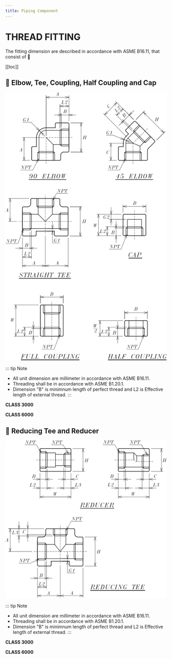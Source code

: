 ```yaml
---
title: Piping Component
---
```


# THREAD FITTING

The fitting dimension are described in accordance with ASME B16.11, that consist of 💬

[[toc]]

## :bow_and_arrow: Elbow, Tee, Coupling, Half Coupling and Cap 

![THD-Fitting-1](../.vitepress/images/elb-thd.png)

::: tip Note 
   - All unit dimension are millimeter in accordance with ASME B16.11.
   - Threading shall be in accordance with ASME B1.20.1.
   - Dimension "B" is minimnum length of perfect thread and L2 is Effective length of external thread.
:::

**CLASS 3000**
<xlsx-reader TableName="TH_1_3000" />

**CLASS 6000**
<xlsx-reader TableName="TH_1_6000" />

## :trident: Reducing Tee and Reducer

![THD-Fitting-2](../.vitepress/images/redtee-thd.png)

::: tip Note 
   - All unit dimension are millimeter in accordance with ASME B16.11.
   - Threading shall be in accordance with ASME B1.20.1.
   - Dimension "B" is minimnum length of perfect thread and L2 is Effective length of external thread.
:::

**CLASS 3000**
<xlsx-reader TableName="TH_2_3000" />

**CLASS 6000**
<xlsx-reader TableName="TH_2_6000" />
